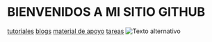 # BIENVENIDOS A MI SITIO GITHUB
[tutoriales](https://www.youtube.com/watch?v=hWglK8nWh60)
[blogs](https://github.blog/)
[material de apoyo](https://rogerdudler.github.io/git-guide/index.es.html)
[tareas]()
![Texto alternativo](https://www.muycomputerpro.com/2019/12/11/github-en-china)
